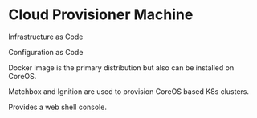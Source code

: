 # Cloud Provisioner Machine
Infrastructure as Code

Configuration as Code

Docker image is the primary distribution but also can be installed on CoreOS.

Matchbox and Ignition are used to provision CoreOS based K8s clusters.

Provides a web shell console.
